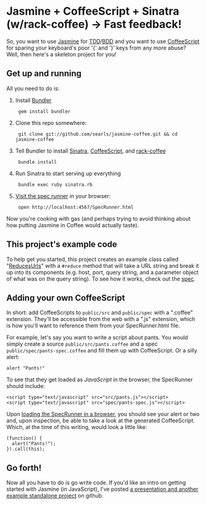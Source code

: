 # Jasmine + CoffeeScript + Sinatra (w/rack-coffee) -> Fast feedback!

So, you want to use [Jasmine](http://pivotal.github.com/jasmine/) for [TDD](http://en.wikipedia.org/wiki/Test-driven_development)/[BDD](http://en.wikipedia.org/wiki/Behavior_Driven_Development) and you want to use [CoffeeScript](http://jashkenas.github.com/coffee-script/) for sparing your keyboard's poor '{' and '}' keys from any more abuse? Well, then here's a skeleton project for you!

## Get up and running

All you need to do is:

1. Install [Bundler](http://gembundler.com)
    
        gem install bundler

2. Clone this repo somewhere:
    
        git clone git://github.com/searls/jasmine-coffee.git && cd jasmine-coffee

3. Tell Bundler to install [Sinatra](http://www.sinatrarb.com/), [CoffeeScript](http://jashkenas.github.com/coffee-script/), and [rack-coffee](https://github.com/mattly/rack-coffee)
    
        bundle install
    
4. Run Sinatra to start serving up everything
    
        bundle exec ruby sinatra.rb
    
5. [Visit the spec runner](http://localhost:4567/SpecRunner.html) in your browser: 
    
        open http://localhost:4567/SpecRunner.html

Now you're cooking with gas (and perhaps trying to avoid thinking about how putting Jasmine in Coffee would actually taste).

## This project's example code

To help get you started, this project creates an example class called "[ReducesUrls](https://github.com/searls/jasmine-coffee/blob/master/public/src/reduces-urls.coffee)" with a `#reduce` method that will take a URL string and break it up into its components (e.g. host, port, query string, and a parameter object of what was on the query string). To see how it works, check out the [spec](https://github.com/searls/jasmine-coffee/blob/master/public/spec/reduces-urls-spec.coffee).

## Adding your own CoffeeScript

In short: add CoffeeScripts to `public/src` and `public/spec` with a ".coffee" extension. They'll be accessible from the web with a ".js" extension, which is how you'll want to reference them from your SpecRunner.html file. 

For example, let's say you want to write a script about pants. You would simply create a source `public/src/pants.coffee` and a spec `public/spec/pants-spec.coffee` and fill them up with CoffeeScript. Or a silly alert:

    alert "Pants!"

To see that they get loaded as *JavaScript* in the browser, the SpecRunner should include:

    <script type="text/javascript" src="src/pants.js"></script>
    <script type="text/javascript" src="spec/pants-spec.js"></script>

Upon [loading the SpecRunner in a browser](http://localhost:4567/SpecRunner.html), you should see your alert or two and, upon inspection, be able to take a look at the generated CoffeeScript. Which, at the time of this writing, would look a little like:

    (function() {
      alert("Pants!");
    }).call(this);    

## Go forth!

Now all you have to do is go write code. If you'd like an intro on getting started with Jasmine (in JavaScript), I've posted [a presentation and another example standalone project](https://github.com/searls/jasmine-intro) on github.

